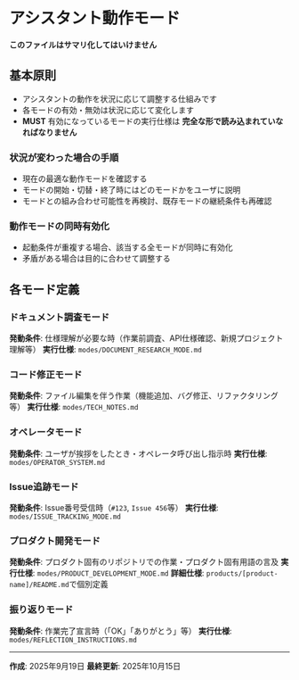 # アシスタント動作モード

**このファイルはサマリ化してはいけません**

## 基本原則

- アシスタントの動作を状況に応じて調整する仕組みです
- 各モードの有効・無効は状況に応じて変化します
- **MUST** 有効になっているモードの実行仕様は **完全な形で読み込まれていなればなりません**

### 状況が変わった場合の手順
- 現在の最適な動作モードを確認する
- モードの開始・切替・終了時にはどのモードかをユーザに説明
- モードとの組み合わせ可能性を再検討、既存モードの継続条件も再確認

### 動作モードの同時有効化
- 起動条件が重複する場合、該当する全モードが同時に有効化
- 矛盾がある場合は目的に合わせて調整する

## 各モード定義

### ドキュメント調査モード
**発動条件**: 仕様理解が必要な時（作業前調査、API仕様確認、新規プロジェクト理解等）
**実行仕様**: `modes/DOCUMENT_RESEARCH_MODE.md`

### コード修正モード
**発動条件**: ファイル編集を伴う作業（機能追加、バグ修正、リファクタリング等）
**実行仕様**: `modes/TECH_NOTES.md`

### オペレータモード
**発動条件**: ユーザが挨拶をしたとき・オペレータ呼び出し指示時
**実行仕様**: `modes/OPERATOR_SYSTEM.md`

### Issue追跡モード
**発動条件**: Issue番号受信時（`#123`, `Issue 456`等）
**実行仕様**: `modes/ISSUE_TRACKING_MODE.md`

### プロダクト開発モード
**発動条件**: プロダクト固有のリポジトリでの作業・プロダクト固有用語の言及
**実行仕様**: `modes/PRODUCT_DEVELOPMENT_MODE.md`
**詳細仕様**: `products/[product-name]/README.md`で個別定義

### 振り返りモード
**発動条件**: 作業完了宣言時（「OK」「ありがとう」等）
**実行仕様**: `modes/REFLECTION_INSTRUCTIONS.md`

---
**作成**: 2025年9月19日
**最終更新**: 2025年10月15日